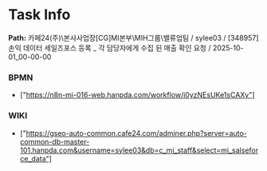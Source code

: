 # Task Info

**Path:** 카페24(주)\본사사업장\[CG]MI본부\MIH그룹\밸류업팀 / sylee03 / [348957] 손익 데이터 세일즈포스 등록 _ 각 담당자에게 수집 된 매출 확인 요청 / 2025-10-01_00-00-00

### BPMN
- ["https://n8n-mi-016-web.hanpda.com/workflow/j0yzNEsUKe1sCAXy"]

### WIKI
- ["https://gseo-auto-common.cafe24.com/adminer.php?server=auto-common-db-master-101.hanpda.com&username=sylee03&db=c_mi_staff&select=mi_salseforce_data"]

